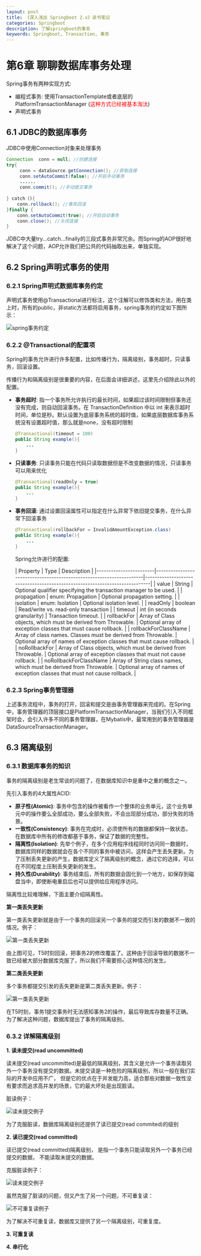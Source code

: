 ```yaml
---
layout: post
title: 《深入浅出 Springboot 2.x》读书笔记
categories: Springboot
description: 了解springboot的事务
keywords: Springboot, Transaction, 事务
---
```


# 第6章 聊聊数据库事务处理

Spring事务有两种实现方式: 

- 编程式事务: 使用TransactionTemplate或者底层的PlatformTransactionManager (<span style="color:red;">这种方式已经被基本淘汰</span>)
- 声明式事务

## 6.1 JDBC的数据库事务
JDBC中使用Connection对象来处理事务

```java
Connection  conn = null; //创建连接
try{
     conn = dataSource.getConnection(); //获取连接
     conn.setAutoCommit(false); //开启手动事务
     ......
     conn.commit(); //手动提交事务
     
} catch（){
    conn.rollback(); //事务回滚
}finally {
    conn.setAutoCommit(true); //开启自动事务
    conn.close(); //关闭连接
}
```
JDBC中大量try...catch...finally的三段式事务非常冗余。而Spring的AOP很好地解决了这个问题，AOP允许我们把公共的代码抽取出来，单独实现。

## 6.2 Spring声明式事务的使用
### 6.2.1 Spring声明式数据库事务约定
声明式事务使用@Transactional进行标注，这个注解可以修饰类和方法，用在类上时，所有的public，非static方法都将启用事务，spring事务的约定如下图所示：

![spring事务约定](/images/posts/springboot/chapter6_1.png)

### 6.2.2 @Transactional的配置项
Spring的事务允许进行许多配置，比如传播行为，隔离级别，事务超时，只读事务，回滚设置。

传播行为和隔离级别是很重要的内容，在后面会详细讲述，这里先介绍除此以外的配置。

- **事务超时**: 指一个事务所允许执行的最长时间，如果超过该时间限制但事务还没有完成，则自动回滚事务。在 TransactionDefinition 中以 int 来表示超时时间，单位是秒。默认设置为底层事务系统的超时值，如果底层数据库事务系统没有设置超时值，那么就是none，没有超时限制

	```java
	@Transactional(timeout = 100)
	public String example(){
		...
	}
	```
- **只读事务**: 只读事务只能在代码只读取数据但是不改变数据的情况，只读事务可以用来优化

    ```java
    @Transactional(readOnly = true)
    public String example(){
    	...
    }
    ```
    
- **事务回滚**: 通过设置回滚属性可以指定在什么异常下依旧提交事务，在什么异常下回滚事务

	```java
	@Transactional(rollbackFor = InvalidAmountException.class)
	public String example(){
		...
	}
	```
    
    
    Spring允许进行的配置:
    
    | Property               | Type                                                                | Description                                                                |
|------------------------|---------------------------------------------------------------------|----------------------------------------------------------------------------|
| value                  | String                                                              | Optional qualifier specifying the transaction manager to be used.          |
| propagation            | enum: Propagation                                                   | Optional propagation setting.                                              |
| isolation              | enum: Isolation                                                     | Optional isolation level.                                                  |
| readOnly               | boolean                                                             | Read/write vs. read-only transaction                                       |
| timeout                | int (in seconds granularity)                                        | Transaction timeout.                                                       |
| rollbackFor            | Array of Class objects, which must be derived from  Throwable.      | Optional array of exception classes that must cause rollback.              |
| rollbackForClassName   | Array of class names. Classes must be derived from  Throwable.      | Optional array of names of exception classes that must cause rollback.     |
| noRollbackFor          | Array of Class objects, which must be derived from  Throwable.      | Optional array of exception classes that must not cause rollback.          |
| noRollbackForClassName | Array of String class names, which must be derived from  Throwable. | Optional array of names of exception classes that must not cause rollback. |

### 6.2.3 Spring事务管理器
上述事务流程中，事务的打开，回滚和提交是由事务管理器来完成的。在Spring中，事务管理器的顶层接口是PlatformTransactionManager，当我们引入不同框架时会，会引入许多不同的事务管理器，在Mybatis中，最常用到的事务管理器是DataSourceTransactionManager。

## 6.3 隔离级别
### 6.3.1 数据库事务的知识
事务的隔离级别是老生常谈的问题了，在数据库知识中是重中之重的概念之一。

先引入事务的4大属性ACID:

- **原子性(Atomic)**: 事务中包含的操作被看作一个整体的业务单元，这个业务单元中的操作要么全部成功，要么全部失败，不会出现部分成功，部分失败的场景。
- **一致性(Consistency)**: 事务在完成时，必须使所有的数据都保持一致状态，在数据库中所有的修改都基于事务，保证了数据的完整性。
- **隔离性(Isolation)**: 先举个例子，在多个应用程序线程同时访问同一数据时，数据库同样的数据就会在各个不同的事务中被访问，这样会产生丢失更新。为了压制丢失更新的产生，数据库定义了隔离级别的概念，通过它的选择，可以在不同程度上压制丢失更新的发生。
- **持久性(Durability)**: 事务结束后，所有的数据会固化到一个地方，如保存到磁盘当中，即使断电重启后也可以提供给应用程序访问。

隔离性比较难理解，下面主要介绍隔离性。

**第一类丢失更新**

第一类丢失更新就是由于一个事务的回滚另一个事务的提交而引发的数据不一致的情况。例子：

![第一类丢失更新](/images/posts/springboot/chapter6_2.png)

由上图可见，T5时刻回滚，把事务2的修改覆盖了。这种由于回滚导致的数据不一致已经被大部分数据库克服了，所以我们不需要担心这种情况的发生。

**第二类丢失更新**

多个事务都提交引发的丢失更新是第二类丢失更新。例子：

![第一类丢失更新](/images/posts/springboot/chapter6_3.png)

在T5时刻，事务1提交事务时无法感知事务2的操作，最后导致库存数量不正确。为了解决这种问题，数据库提出了事务的隔离级别。

### 6.3.2 详解隔离级别

**1. 读未提交(read uncommitted)**

读未提交(read uncommitted)是最低的隔离级别，其含义是允许一个事务读取另外一个事务没有提交的数据。未提交读是一种危险的隔离级别，所以一般在我们实际的开发中应用不广， 但是它的优点在于并发能力高，适合那些对数据一致性没有要求而追求高并发的场景，它的最大坏处是出现脏读。

脏读例子：

![读未提交例子](/images/posts/springboot/chapter6_4.png)

为了克服脏读，数据库隔离级别还提供了读已提交(read commited)的级别

**2. 读已提交(read committed)**

读已提交(read committed)隔离级别， 是指一个事务只能读取另外一个事务已经提交的数据，不能读取未提交的数据。

克服脏读例子：

![读未提交例子](/images/posts/springboot/chapter6_5.png)

虽然克服了脏读的问题，但又产生了另一个问题，不可重复读：

![不可重复读例子](/images/posts/springboot/chapter6_6.png)

为了解决不可重复读，数据库又提供了另一个隔离级别，可重复度。


**3. 可重复读**

**4. 串行化**
